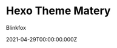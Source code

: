 ---
title: Hexo Theme Matery
github: https://github.com/blinkfox/hexo-theme-matery
demo: http://blinkfox.com/
license: Apache-2.0
author: Blinkfox
author_link: ''
author_twitter: ''
date: 2021-04-29T00:00:00.000Z
ssg:
  - Hexo
cms: null
css: null
category: null
description: A beautiful hexo blog theme with material design and responsive design.
draft: false
publish_date: '2018-08-27T16:38:12Z'
update_date: '2022-12-25T16:12:43Z'
github_star: 4733
github_fork: 1203
---